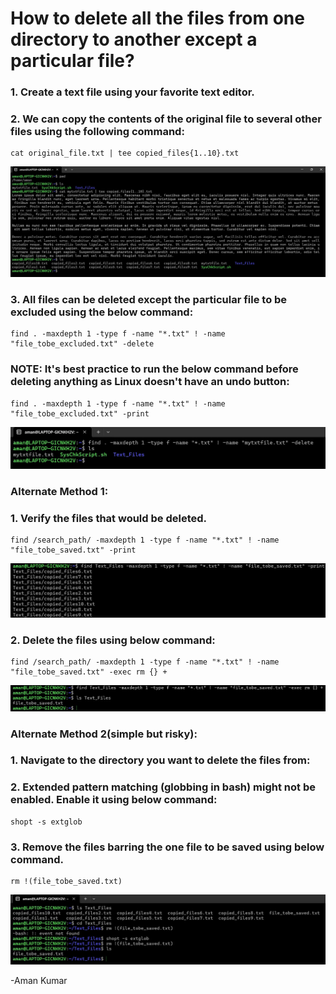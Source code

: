 <!-- Author: Aman Kumar -->
# How to delete all the files from one directory to another except a particular file?

### 1. Create a text file using your favorite text editor.
### 2. We can copy the contents of the original file to several other files using the following command:
```
cat original_file.txt | tee copied_files{1..10}.txt 
```
![](https://github.com/amancs1422/Practice_Linux/blob/main/Images/Create_txt_file.jpg)<br>
### 3. All files can be deleted except the particular file to be excluded using the below command:
```
find . -maxdepth 1 -type f -name "*.txt" ! -name "file_tobe_excluded.txt" -delete
```
### NOTE: It's best practice to run the below command before deleting anything as Linux doesn't have an undo button:
```
find . -maxdepth 1 -type f -name "*.txt" ! -name "file_tobe_excluded.txt" -print
```
![](https://github.com/amancs1422/Practice_Linux/blob/main/Images/Del_files_excl_one.jpg)<br>
### Alternate Method 1:
### 1. Verify the files that would be deleted.
```
find /search_path/ -maxdepth 1 -type f -name "*.txt" ! -name "file_tobe_saved.txt" -print
```
![](https://github.com/amancs1422/Practice_Linux/blob/main/Images/PrintAlt_Del_files_excl_one.jpg)<br>
### 2. Delete the files using below command:
```
find /search_path/ -maxdepth 1 -type f -name "*.txt" ! -name "file_tobe_saved.txt" -exec rm {} +
```
![](https://github.com/amancs1422/Practice_Linux/blob/main/Images/Alt_Del_files_excl_one.jpg)<br>
### Alternate Method 2(simple but risky):
### 1. Navigate to the directory you want to delete the files from:
### 2. Extended pattern matching (globbing in bash) might not be enabled. Enable it using below command:
```
shopt -s extglob
```
### 3. Remove the files barring the one file to be saved using below command.
```
rm !(file_tobe_saved.txt)
```
![](https://github.com/amancs1422/Practice_Linux/blob/main/Images/2_Del_files_excl_one.jpg)<br>

-Aman Kumar
<!---->
<!-- End of File -->